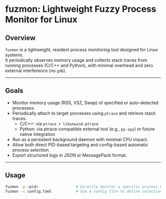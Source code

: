 # fuzmon: Lightweight Fuzzy Process Monitor for Linux

## Overview

`fuzmon` is a lightweight, resident process monitoring tool designed for Linux systems.  
It periodically observes memory usage and collects stack traces from running processes (C/C++ and Python), with minimal overhead and zero external interference (no `gdb`).

---

## Goals

- Monitor memory usage (RSS, VSZ, Swap) of specified or auto-detected processes.
- Periodically attach to target processes using `ptrace` and retrieve stack traces:
  - C/C++: via `ptrace + libunwind-ptrace`
  - Python: via ptrace-compatible external tool (e.g., `py-spy`) or future native integration
- Run as a persistent background daemon with minimal CPU impact.
- Allow both direct PID-based targeting and config-based automatic process selection.
- Export structured logs in JSON or MessagePack format.

---

## Usage

```bash
fuzmon -p <pid>                 # Directly monitor a specific process by PID
fuzmon -c config.toml           # Use a config file to define selection/filter rules
```
